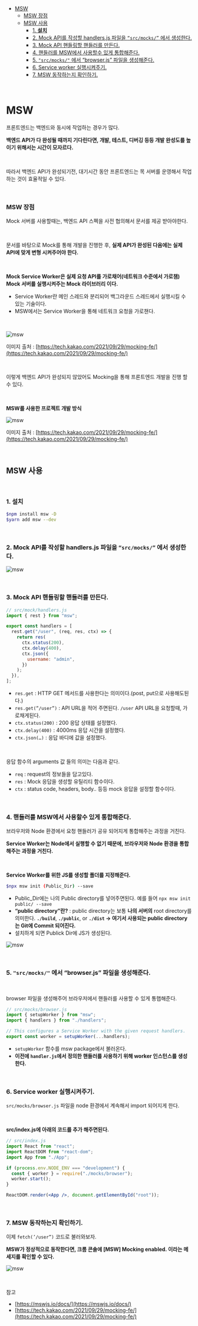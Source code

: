 - [MSW](#msw)
    - [MSW 장점](#msw-장점)
  - [MSW 사용](#msw-사용)
    - [1. **설치**](#1-설치)
    - [2. Mock API를 작성할 handlers.js 파일을 `“src/mocks/”` 에서 생성한다.](#2-mock-api를-작성할-handlersjs-파일을-srcmocks-에서-생성한다)
    - [3. Mock API 핸들링할 핸들러를 만든다.](#3-mock-api-핸들링할-핸들러를-만든다)
    - [4. 핸들러를 MSW에서 사용할수 있게 통합해준다.](#4-핸들러를-msw에서-사용할수-있게-통합해준다)
    - [5. `"src/mocks/"` 에서 “browser.js” 파일을 생성해준다.](#5-srcmocks-에서-browserjs-파일을-생성해준다)
    - [6. Service worker 실행시켜주기.](#6-service-worker-실행시켜주기)
    - [7. MSW 동작하는지 확인하기.](#7-msw-동작하는지-확인하기)

<br>

# MSW

프론트엔드는 백엔드와 동시에 작업하는 경우가 많다.

**백엔드 API가 다 완성될 때까지 기다린다면, 개발, 테스트, 디버깅 등등 개발 완성도를 높이기 위해서는 시간이 모자르다.**

<br>

따라서 백엔드 API가 완성되기전, 대기시간 동안 프론트엔드는 목 서버를 운영해서 작업하는 것이 효율적일 수 있다.

<br>

### MSW 장점

Mock 서버를 사용할때는, 백엔드 API 스펙을 사전 협의해서 문서를 제공 받아야한다.

<br>

문서를 바탕으로 Mock를 통해 개발을 진행한 후, **실제 API가 완성된 다음에는 실제 API에 맞게 변형 시켜주어야 한다.**

<br>

**Mock Service Worker은 실제 요청 API를 가로채어(네트워크 수준에서 가로챔) Mock 서버를 실행시켜주는 Mock 라이브러리 이다.**

- Service Worker란 메인 스레드와 분리되어 백그라운드 스레드에서 실행시킬 수 있는 기술이다.
- MSW에서는 Service Worker을 통해 네트워크 요청을 가로챈다.

<br>

![msw](../Images/msw/msw-1.png)

이미지 출처 : [https://tech.kakao.com/2021/09/29/mocking-fe/](https://tech.kakao.com/2021/09/29/mocking-fe/)

<br>

이렇게 백엔드 API가 완성되지 않았어도 Mocking을 통해 프론트엔드 개발을 진행 할 수 있다.

<br>

**MSW를 사용한 프로젝트 개발 방식**

![msw](../Images/msw/msw-2.png)

이미지 출처 : [https://tech.kakao.com/2021/09/29/mocking-fe/](https://tech.kakao.com/2021/09/29/mocking-fe/)

<br>

## MSW 사용

<br>

### 1. **설치**

```bash
$npm install msw -D
$yarn add msw --dev
```

<br>

### 2. Mock API를 작성할 handlers.js 파일을 `“src/mocks/”` 에서 생성한다.

![msw](../Images/msw/msw-3.png)

<br>

### 3. Mock API 핸들링할 핸들러를 만든다.

```jsx
// src/mock/handlers.js
import { rest } from "msw";

export const handlers = [
  rest.get("/user", (req, res, ctx) => {
    return res(
      ctx.status(200),
      ctx.delay(400),
      ctx.json({
        username: "admin",
      })
    );
  }),
];
```

- `res.get` : HTTP GET 메서드를 사용한다는 의미이다.(post, put으로 사용해도된다.)
- `res.get(”/user”)` : API URL을 적어 주면된다. `/user` API URL을 요청할때, 가로채게된다.
- `ctx.status(200)` : 200 응답 상태를 설정했다.
- `ctx.delay(400)` : 4000ms 응답 시간을 설정했다.
- `ctx.json(…)` : 응답 바디에 값을 설정했다.

<br>

응답 함수의 arguments 값 들의 의미는 다음과 같다.

- `req` : request의 정보들을 담고있다.
- `res` : Mock 응답을 생성할 유틸리티 함수이다.
- `ctx` : status code, headers, body.. 등등 mock 응답을 설정할 함수이다.

<br>

### 4. 핸들러를 MSW에서 사용할수 있게 통합해준다.

브라우저와 Node 환경에서 요청 핸들러가 공유 되어지게 통합해주는 과정을 거친다.

**Service Worker는 Node에서 실행할 수 없기 때문에, 브라우저와 Node 환경을 통합해주는 과정을 거친다.**

<br>

**Service Worker를 위한 JS를 생성할 폴더를 지정해준다.**

```bash
$npx msw init (Public_Dir) --save
```

- Public_Dir에는 나의 Public directory를 넣어주면된다. 예를 들어 `npx msw init public/ --save`
- **“public directory”란?** : public directory는 보통 **나의 서버의** root directory를 의미한다. **`./build`**, **`./public`**, or **`./dist` → 여기서 사용되는 public directory는 Git에 Commit 되어진다.**
- 설치하게 되면 Publick Dir에 JS가 생성된다.

![msw](../Images/msw/msw-4.png)

<br>

### 5. `"src/mocks/"` 에서 “browser.js” 파일을 생성해준다.

<br>

browser 파일을 생성해주어 브라우저에서 핸들러를 사용할 수 있게 통햅해준다.

```jsx
// src/mocks/browser.js
import { setupWorker } from "msw";
import { handlers } from "./handlers";

// This configures a Service Worker with the given request handlers.
export const worker = setupWorker(...handlers);
```

- `setupWorker` 함수를 msw package에서 불러온다.
- **이전에 `handler.js`에서 정의한 핸들러를 사용하기 위해 worker 인스턴스를 생성한다.**

<br>

### 6. Service worker 실행시켜주기.

`src/mocks/browser.js` 파일을 node 환경에서 계속해서 import 되어지게 한다.

<br>

**src/index.js에 아래의 코드를 추가 해주면된다.**

```jsx
// src/index.js
import React from "react";
import ReactDOM from "react-dom";
import App from "./App";

if (process.env.NODE_ENV === "development") {
  const { worker } = require("./mocks/browser");
  worker.start();
}

ReactDOM.render(<App />, document.getElementById("root"));
```

<br>

### 7. MSW 동작하는지 확인하기.

이제 `fetch(’/user”)` 코드로 불러와보자.

**MSW가 정상적으로 동작한다면, 크롬 콘솔에 [MSW] Mocking enabled. 이라는 메세지를 확인할 수 있다.**

![msw](../Images/msw/msw-5.png)

<br>

참고

- [https://mswjs.io/docs/](https://mswjs.io/docs/)
- [https://tech.kakao.com/2021/09/29/mocking-fe/](https://tech.kakao.com/2021/09/29/mocking-fe/)
